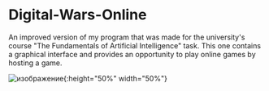 # Digital-Wars-Online

An improved version of my program that was made for the university's course "The Fundamentals of Artificial Intelligence" task. This one contains a graphical interface and provides an opportunity to play online games by hosting a game.

![изображение](https://user-images.githubusercontent.com/63678784/120942833-13d6c080-c734-11eb-8ab7-4942f39b535a.png){:height="50%" width="50%"}
